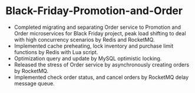 # Black-Friday-Promotion-and-Order

- Completed migrating and separating Order service to Promotion and Order microservices for Black Friday project, peak load shifting to deal with high concurrency scenarios by Redis and RocketMQ.
- Implemented cache preheating, lock inventory and purchase limit functions by Redis with Lua script. 
- Optimization query and update by MySQL optimistic locking.
- Released the stress of Order service by asynchronously creating orders by RocketMQ. 
- Implemented check order status, and cancel orders by RocketMQ delay message queue.

